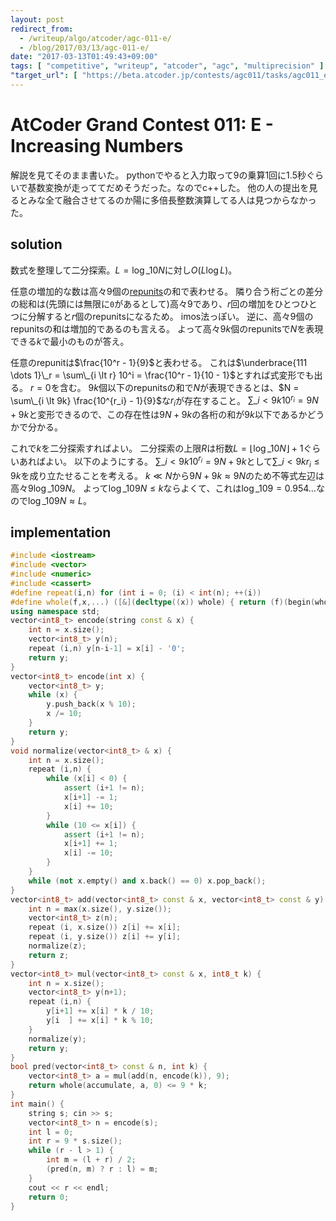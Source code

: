 ```yaml
---
layout: post
redirect_from:
  - /writeup/algo/atcoder/agc-011-e/
  - /blog/2017/03/13/agc-011-e/
date: "2017-03-13T01:49:43+09:00"
tags: [ "competitive", "writeup", "atcoder", "agc", "multiprecision" ]
"target_url": [ "https://beta.atcoder.jp/contests/agc011/tasks/agc011_e" ]
---
```


# AtCoder Grand Contest 011: E - Increasing Numbers

解説を見てそのまま書いた。
pythonでやると入力取って$9$の乗算1回に$1.5$秒ぐらいで基数変換が走っててだめそうだった。なのでc++した。
他の人の提出を見るとみな全て融合させてるのか陽に多倍長整数演算してる人は見つからなかった。

## solution

数式を整理して二分探索。$L = \log\_{10} N$に対し$O(L \log L)$。

任意の増加的な数は高々$9$個の[repunits](https://ja.wikipedia.org/wiki/%E3%83%AC%E3%83%94%E3%83%A5%E3%83%8B%E3%83%83%E3%83%88)の和で表わせる。
隣り合う桁ごとの差分の総和は(先頭には無限に`0`があるとして)高々$9$であり、$r$回の増加をひとつひとつに分解すると$r$個のrepunitsになるため。
imos法っぽい。
逆に、高々$9$個のrepunitsの和は増加的であるのも言える。
よって高々$9k$個のrepunitsで$N$を表現できる$k$で最小のものが答え。

任意のrepunitは$\frac{10^r - 1}{9}$と表わせる。
これは$\underbrace{111 \dots 1}\_r = \sum\_{i \lt r} 10^i = \frac{10^r - 1}{10 - 1}$とすれば式変形でも出る。
$r = 0$を含む。
$9k$個以下のrepunitsの和で$N$が表現できるとは、$N = \sum\_{i \lt 9k} \frac{10^{r_i} - 1}{9}$な$r_i$が存在すること。
$\sum\_{i \lt 9k} 10^{r_i} = 9N + 9k$と変形できるので、この存在性は$9N + 9k$の各桁の和が$9k$以下であるかどうかで分かる。

これで$k$を二分探索すればよい。
二分探索の上限$R$は桁数$L = \lfloor \log\_{10} N \rfloor + 1$ぐらいあればよい。
以下のようにする。
$\sum\_{i \lt 9k} 10^{r_i} = 9N + 9k$として$\sum\_{i \lt 9k} r_i \le 9k$を成り立たせることを考える。
$k \ll N$から$9N + 9k \approx 9N$のため不等式左辺は高々$9 \log\_{10} 9N$。
よって$\log\_{10} 9N \le k$ならよくて、これは$\log\_{10} 9 = 0.954\dots$なので$\log\_{10} 9N \approx L$。

## implementation

``` c++
#include <iostream>
#include <vector>
#include <numeric>
#include <cassert>
#define repeat(i,n) for (int i = 0; (i) < int(n); ++(i))
#define whole(f,x,...) ([&](decltype((x)) whole) { return (f)(begin(whole), end(whole), ## __VA_ARGS__); })(x)
using namespace std;
vector<int8_t> encode(string const & x) {
    int n = x.size();
    vector<int8_t> y(n);
    repeat (i,n) y[n-i-1] = x[i] - '0';
    return y;
}
vector<int8_t> encode(int x) {
    vector<int8_t> y;
    while (x) {
        y.push_back(x % 10);
        x /= 10;
    }
    return y;
}
void normalize(vector<int8_t> & x) {
    int n = x.size();
    repeat (i,n) {
        while (x[i] < 0) {
            assert (i+1 != n);
            x[i+1] -= 1;
            x[i] += 10;
        }
        while (10 <= x[i]) {
            assert (i+1 != n);
            x[i+1] += 1;
            x[i] -= 10;
        }
    }
    while (not x.empty() and x.back() == 0) x.pop_back();
}
vector<int8_t> add(vector<int8_t> const & x, vector<int8_t> const & y) {
    int n = max(x.size(), y.size());
    vector<int8_t> z(n);
    repeat (i, x.size()) z[i] += x[i];
    repeat (i, y.size()) z[i] += y[i];
    normalize(z);
    return z;
}
vector<int8_t> mul(vector<int8_t> const & x, int8_t k) {
    int n = x.size();
    vector<int8_t> y(n+1);
    repeat (i,n) {
        y[i+1] += x[i] * k / 10;
        y[i  ] += x[i] * k % 10;
    }
    normalize(y);
    return y;
}
bool pred(vector<int8_t> const & n, int k) {
    vector<int8_t> a = mul(add(n, encode(k)), 9);
    return whole(accumulate, a, 0) <= 9 * k;
}
int main() {
    string s; cin >> s;
    vector<int8_t> n = encode(s);
    int l = 0;
    int r = 9 * s.size();
    while (r - l > 1) {
        int m = (l + r) / 2;
        (pred(n, m) ? r : l) = m;
    }
    cout << r << endl;
    return 0;
}
```
